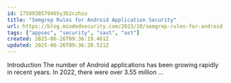```yaml
---
id: 1750930579465y3b2czhzu
title: "Semgrep Rules for Android Application Security"
url: https://blog.mindedsecurity.com/2023/10/semgrep-rules-for-android-application.html
tags: ["appsec", "security", "sast", "ast"]
created: 2025-06-26T09:36:19.461Z
updated: 2025-06-26T09:36:20.521Z
---
```

Introduction    The number of Android applications has been growing rapidly in recent years. In 2022, there were over 3.55 million  ...
